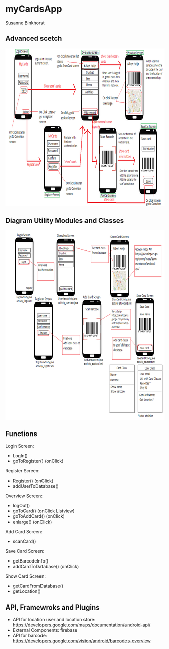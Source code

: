 # myCardsApp
Susanne Binkhorst

## Advanced scetch
<img src="doc/design.png" alt="visual sketch" width="900" height="500"/>

## Diagram Utility Modules and Classes
<img src="doc/utility.png" alt="visual sketch" width="900" height="600"/>

## Functions

Login Screen:
* LogIn()
* goToRegister() (onClick)

Register Screen:
* Register() (onClick)
* addUserToDatabase()

Overview Screen:
* logOut()
* goToCard() (onClick Listview)
* goToAddCard() (onClick)
* enlarge() (onClick)

Add Card Screen:
* scanCard()

Save Card Screen:
* getBarcodeInfo()
* addCardToDatabase() (onClick)

Show Card Screen:
* getCardFromDatabase()
* getLocation()

## API, Framewroks and Plugins

* API for location user and location store: https://developers.google.com/maps/documentation/android-api/
* External Components: firebase
* API for barcode: https://developers.google.com/vision/android/barcodes-overview
